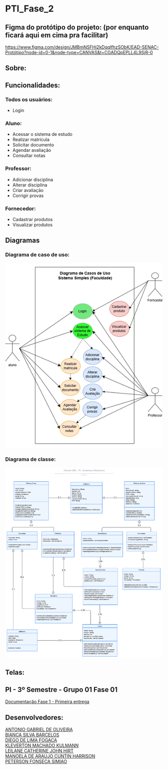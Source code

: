 # PTI_Fase_2
## Figma do protótipo do projeto: (por enquanto ficará aqui em cima pra facilitar)
<https://www.figma.com/design/JMBmNSFHi2kDqqlfhzSObK/EAD-SENAC-Protótipo?node-id=0-1&node-type=CANVAS&t=CGADQpEPLL4L9SjR-0>

## Sobre:

## Funcionalidades:

### Todos os usuários:
* Login 

### Aluno:
* Acessar o sistema de estudo
* Realizar matrícula
* Solicitar documento
* Agendar avaliação
* Consultar notas

### Professor:
* Adicionar disciplina
* Alterar disciplina
* Criar avaliação
* Corrigir provas

### Fornecedor:
* Cadastrar produtos
* Visualizar produtos

## Diagramas
### Diagrama de caso de uso:
![Diagrama de caso de uso](img/diagrama-de-caso-de-uso.png)

### Diagrama de classe:
![Diagrama de classe](img/diagrama-de-classe.png)

## Telas:

## PI - 3º Semestre - Grupo 01 Fase 01
[Documentação Fase 1 - Primeira entrega](file/PI%20-%203º%20Semestre%20-%20Grupo%2001%20Fase%2001.pdf)

## Desenvolvedores:
[ANTONIO GABRIEL DE OLIVEIRA](#)  
[BIANCA SILVA BARCELOS](#)  
[DIEGO DE LIMA FOGACA](https://github.com/DiFogaca)  
[KLEVERTON MACHADO KULMANN](#)  
[LEILANE CATHERINE JOHN HIRT](https://github.com/leilanehirt)  
[MANOELA DE ARAUJO CUNTIN HARRISON](#)  
[PETERSON FONSECA SIMIAO](#)  
